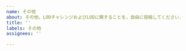 ```yaml
---
name: その他
about: その他，LODチャレンジおよびLODに関することを，自由に投稿してください．
title: ''
labels: その他
assignees: ''

---
```



